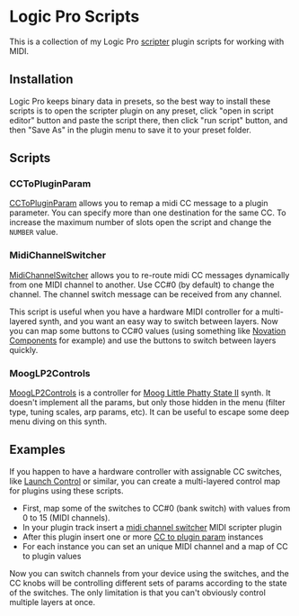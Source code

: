 # Logic Pro Scripts

This is a collection of my Logic Pro [scripter](https://support.apple.com/en-gb/guide/logicpro/lgce728c68f6/mac)
plugin scripts for working with MIDI.

## Installation

Logic Pro keeps binary data in presets, so the best way to install these scripts is to open the scripter
plugin on any preset, click "open in script editor" button and paste the script there, then click "run script" button,
and then "Save As" in the plugin menu to save it to your preset folder.

## Scripts

### CCToPluginParam

[CCToPluginParam](/scripts/CCToPluginParam.js) allows you to remap a midi CC message to a plugin parameter.
You can specify more than one destination for the same CC. To increase the maximum number of slots open the script and
change the `NUMBER` value.

### MidiChannelSwitcher

[MidiChannelSwitcher](/scripts/MidiChannelSwitcher.js) allows you to re-route midi CC messages
dynamically from one MIDI channel to another. Use CC#0 (by default) to change the channel. The channel switch message
can be received from any channel.

This script is useful when you have a hardware MIDI controller for a multi-layered synth, and you want an easy way
to switch between layers. Now you can map some buttons to CC#0 values 
(using something like [Novation Components](https://novationmusic.com/components) for example) and use the buttons to
switch between layers quickly.

### MoogLP2Controls

[MoogLP2Controls](/scripts/MoogLP2Controls.js) is a controller for [Moog Little Phatty State II](https://www.moogmusic.com/products/little-phatty-stage-ii)
synth. It doesn't implement all the params, but only those hidden in the menu (filter type, tuning scales, arp params, etc).
It can be useful to escape some deep menu diving on this synth.

## Examples

If you happen to have a hardware controller with assignable CC switches,
like [Launch Control](https://novationmusic.com/products/launch-control-xl)
or similar, you can create a multi-layered control map for plugins using these scripts.

- First, map some of the switches to CC#0 (bank switch) with values from 0 to 15 (MIDI channels).
- In your plugin track insert a [midi channel switcher](#MidiChannelSwitcher) MIDI scripter plugin
- After this plugin insert one or more [CC to plugin param](#CCToPluginParam) instances
- For each instance you can set an unique MIDI channel and a map of CC to plugin values 

Now you can switch channels from your device using the switches, and the CC knobs will be controlling different sets
of params according to the state of the switches. The only limitation is that you can't obviously control multiple
layers at once.
